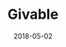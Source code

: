 ---
date: '2018-05-02'
title: Givable
description: '<strong>Givable</strong> is a website for grouped donations. I was tasked with rebuilding the frontend which uses components of <strong>Bootstrap</strong>. I also was tasked with adjusting existing features in the backend using <strong>Pyton, Django, and Flask</strong>. Checkout this beautiful creation and the neat web <strong>style guide.</strong>'
image_url: 'mockup.png'
image_alt: 'Givable Website on computer, tablet, and phone.'
link_1_copy: 'Visit Site'
link_1_link: 'https://givable.org/'
link_2_copy: 'Visit Web Style Guide'
link_2_link: 'https://givable.org/styleguide'
---